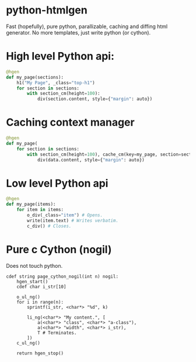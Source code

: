 # python-htmlgen
Fast (hopefully), pure python, parallizable, caching and diffing html generator. No more templates, just write python (or cython).

# High level Python api:

```python
@hgen
def my_page(sections):
    h1("My Page", _class="top-h1")
    for section in sections:
        with section_cm(height=100):
            div(section.content, style={"margin": auto})
```

# Caching context manager

```python
@hgen
def my_page(
    for section in sections:
        with section_cm(height=100), cache_cm(key=my_page, section=section) as data:
            div(data.content, style={"margin": auto})
```

# Low level Python api

```python
@hgen
def my_page(items):
    for item in items:
        o_div(_class="item") # Opens.
        write(item.text) # Writes verbatim.
        c_div() # Closes.
```

# Pure c Cython (nogil)

Does not touch python.

```cython
cdef string page_cython_nogil(int n) nogil:
    hgen_start()
    cdef char i_str[10]

    o_ul_ng()
    for i in range(n):
        sprintf(i_str, <char*> "%d", k)

        li_ng(<char*> "My content.", [
            a(<char*> "class", <char*> "a-class"),
            a(<char*> "width", <char*> i_str),
            T # Terminates.
        ])
    c_ul_ng()

    return hgen_stop()
```
